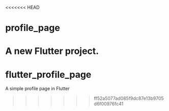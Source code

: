 <<<<<<< HEAD
# profile_page

A new Flutter project.
=======
# flutter_profile_page
A simple profile page in Flutter
>>>>>>> ff52a5077ad085f9dc87e13b9705d6f00976fc41
